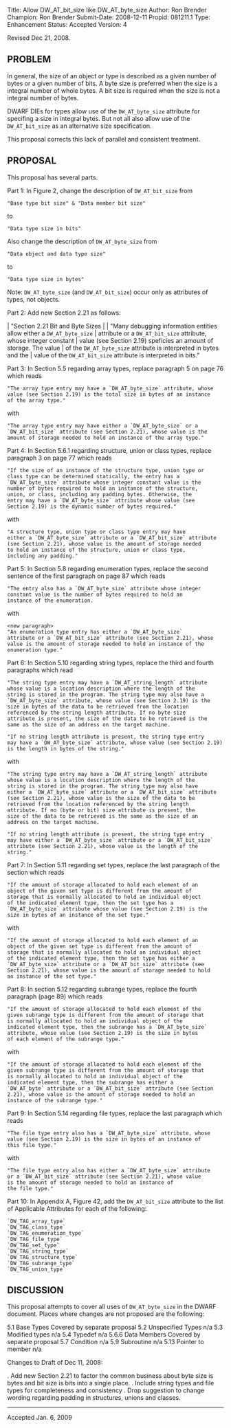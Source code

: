 Title:       Allow DW_AT_bit_size like DW_AT_byte_size
Author:      Ron Brender
Champion:    Ron Brender
Submit-Date: 2008-12-11
Propid:      081211.1
Type:        Enhancement
Status:      Accepted
Version:     4

Revised Dec 21, 2008.

PROBLEM
-------

In general, the size of an object or type is described as a given
number of bytes or a given number of bits. A byte size is preferred
when the size is a integral number of whole bytes. A bit size is
required when the size is not a integral number of bytes.

DWARF DIEs for types allow use of the `DW_AT_byte_size` attribute for
specifing a size in integral bytes. But not all also allow use of the
`DW_AT_bit_size` as an alternative size specification.

This proposal corrects this lack of parallel and consistent treatment.


PROPOSAL
--------

This proposal has several parts.

Part 1: In Figure 2, change the description of `DW_AT_bit_size` from

    "Base type bit size" & "Data member bit size"
to

    "Data type size in bits"

Also change the description of `DW_AT_byte_size` from

    "Data object and data type size"
to

    "Data type size in bytes"

Note: `DW_AT_byte_size` (and `DW_AT_bit_size`) occur only as attributes
of types, not objects.


Part 2: Add new Section 2.21 as follows:

|   "Section 2.21 Bit and Byte Sizes
|
|   "Many debugging information entities allow either a `DW_AT_byte_size`
|   attribute or a `DW_AT_bit_size` attribute, whose integer constant
|   value (see Section 2.19) speficies an amount of storage. The value
|   of the `DW_AT_byte_size` attribute is interpreted in bytes and the
|   value of the `DW_AT_bit_size` attribute is interpreted in bits."


Part 3: In Section 5.5 regarding array types, replace paragraph 5 on
page 76 which reads

    "The array type entry may have a `DW_AT_byte_size` attribute, whose
    value (see Section 2.19) is the total size in bytes of an instance
    of the array type."

with

    "The array type entry may have either a `DW_AT_byte_size` or a
    `DW_AT_bit_size` attribute (see Section 2.21), whose value is the
    amount of storage needed to hold an instance of the array type."


Part 4: In Section 5.6.1 regarding structure, union or class types,
replace paragraph 3 on page 77 which reads

    "If the size of an instance of the structure type, union type or
    class type can be determined statically, the entry has a
    `DW_AT_byte_size` attribute whose integer constant value is the
    number of bytes required to hold an instance of the structure,
    union, or class, including any padding bytes. Otherwise, the
    entry may have a `DW_AT_byte_size` attribute whose value (see
    Section 2.19) is the dynamic number of bytes required."

with

    "A structure type, union type or class type entry may have
    either a `DW_AT_byte_size` attribute or a `DW_AT_bit_size` attribute
    (see Section 2.21), whose value is the amount of storage needed
    to hold an instance of the structure, union or class type,
    including any padding."


Part 5: In Section 5.8 regarding enumeration types, replace the
second sentence of the first paragraph on page 87 which reads

    "The entry also has a `DW_AT_byte_size` attribute whose integer
    constant value is the number of bytes required to hold an
    instance of the enumeration.

with

    <new paragraph>
    "An enumeration type entry has either a `DW_AT_byte_size`
    attribute or a `DW_AT_bit_size` attribute (see Section 2.21), whose
    value is the amount of storage needed to hold an instance of the
    enumeration type."


Part 6: In Section 5.10 regarding string types, replace the third
and fourth paragraphs which read

    "The string type entry may have a `DW_AT_string_length` attribute
    whose value is a location description where the length of the
    string is stored in the program. The string type may also have a
    `DW_AT_byte_size` attribute, whose value (see Section 2.19) is the
    size in bytes of the data to be retrieved from the location
    referenced by the string length attribute. If no byte size
    attribute is present, the size of the data to be retrieved is the
    same as the size of an address on the target machine.

    "If no string length attribute is present, the string type entry
    may have a `DW_AT_byte_size` attribute, whose value (see Section 2.19)
    is the length in bytes of the string."

with

    "The string type entry may have a `DW_AT_string_length` attribute
    whose value is a location description where the length of the
    string is stored in the program. The string type may also have
    either a `DW_AT_byte_size` attribute or a `DW_AT_bit_size` attribute
    (see Section 2.21), whose value is the size of the data to be
    retrieved from the location referenced by the string length
    attribute. If no (byte or bit) size attribute is present, the
    size of the data to be retrieved is the same as the size of an
    address on the target machine.

    "If no string length attribute is present, the string type entry
    may have either a `DW_AT_byte_size` attribute or a `DW_AT_bit_size`
    attribute (see Section 2.21), whose value is the length of the
    string."


Part 7: In Section 5.11 regarding set types, replace the last paragraph
of the section which reads

    "If the amount of storage allocated to hold each element of an
    object of the given set type is different from the amount of
    storage that is normally allocated to hold an individual object
    of the indicated element type, then the set type has a
    `DW_AT_byte_size` attribute whose value (see Section 2.19) is the
    size in bytes of an instance of the set type."

with

    "If the amount of storage allocated to hold each element of an
    object of the given set type is different from the amount of
    storage that is normally allocated to hold an individual object
    of the indicated element type, then the set type has either a
    `DW_AT_byte_size` attribute or a `DW_AT_bit_size` attribute (see
    Section 2.21), whose value is the amount of storage needed to hold
    an instance of the set type."


Part 8: In section 5.12 regarding subrange types, replace the fourth paragraph (page 89) which reads

    "If the amount of storage allocated to hold each element of the
    given subrange type is different from the amount of storage that
    is normally allocated to hold an individual object of the
    indicated element type, then the subrange has a `DW_AT_byte_size`
    attribute, whose value (see Section 2.19) is the size in bytes
    of each element of the subrange type."

with

    "If the amount of storage allocated to hold each element of the
    given subrange type is different from the amount of storage that
    is normally allocated to hold an individual object of the
    indicated element type, then the subrange has either a
    `DW_AT_byte` attribute or a `DW_AT_bit_size` attribute (see Section
    2.21), whose value is the amount of storage needed to hold an
    instance of the subrange type."


Part 9: In Section 5.14 regarding file types, replace the last
paragraph which reads

    "The file type entry also has a `DW_AT_byte_size` attribute, whose
    value (see Section 2.19) is the size in bytes of an instance of
    this file type."

with

    "The file type entry also has either a `DW_AT_byte_size` attribute
    or a `DW_AT_bit_size` attribute (see Section 2.21), whose value
    is the amount of storage needed to hold an instance of
    the file type."


Part 10: In Appendix A, Figure 42, add the `DW_AT_bit_size` attribute
to the list of Applicable Attributes for each of the following:

    `DW_TAG_array_type`
    `DW_TAG_class_type`
    `DW_TAG_enumeration_type`
    `DW_TAG_file_type`
    `DW_TAG_set_type`
    `DW_TAG_string_type`
    `DW_TAG_structure_type`
    `DW_TAG_subrange_type`
    `DW_TAG_union_type`


DISCUSSION
----------

This proposal attempts to cover all uses of `DW_AT_byte_size` in the
DWARF document. Places where changes are not proposed are the
following:

  5.1   Base Types              Covered by separate proposal
  5.2   Unspecified Types       n/a
  5.3   Modified types          n/a
  5.4   Typedef                 n/a
  5.6.6 Data Members            Covered by separate proposal
  5.7   Condition               n/a
  5.9   Subroutine              n/a
  5.13  Pointer to member       n/a


Changes to Draft of Dec 11, 2008:

  . Add new Section 2.21 to factor the common business about byte
    size is bytes and bit size is bits into a single place.
  . Include string types and file types for completeness and
    consistency
  . Drop suggestion to change wording regarding padding in structures,
    unions and classes.

---
Accepted Jan. 6, 2009
